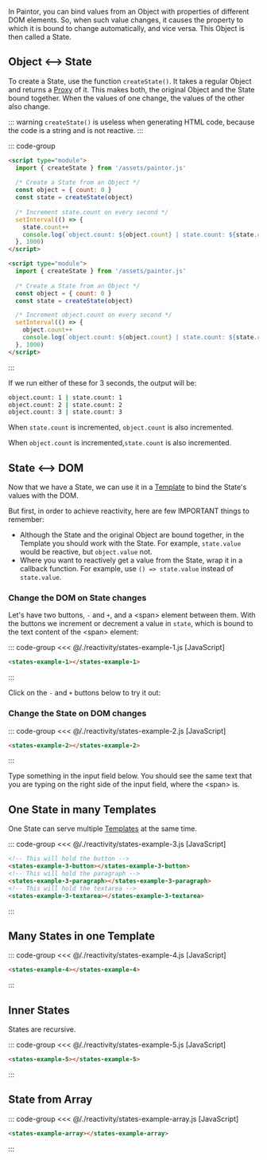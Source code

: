 In Paintor, you can bind values from an Object with properties of different DOM elements.
So, when such value changes, it causes the property to which it is bound to change automatically,
and vice versa. This Object is then called a State.

## Object <--> State

To create a State, use the function `createState()`. It takes a regular Object and returns a
[Proxy](https://developer.mozilla.org/en-US/docs/Web/JavaScript/Reference/Global_Objects/Proxy)
of it. This makes both, the original Object and the State bound together. When the values of one
change, the values of the other also change.

::: warning
`createState()` is useless when generating HTML code, because the code is a string and is not
reactive.
:::

::: code-group
```html [object -> state, increment 'state.count']
<script type="module">
  import { createState } from '/assets/paintor.js'
  
  /* Create a State from an Object */
  const object = { count: 0 }
  const state = createState(object)
   
  /* Increment state.count on every second */
  setInterval(() => {
    state.count++
    console.log(`object.count: ${object.count} | state.count: ${state.count}`)
  }, 1000)
</script>
```
```html [object -> state, increment 'object.count']
<script type="module">
  import { createState } from '/assets/paintor.js'
  
  /* Create a State from an Object */
  const object = { count: 0 }
  const state = createState(object)

  /* Increment object.count on every second */
  setInterval(() => {
	object.count++
    console.log(`object.count: ${object.count} | state.count: ${state.count}`)
  }, 1000)
</script>
```
:::

If we run either of these for 3 seconds, the output will be:

```bash
object.count: 1 | state.count: 1
object.count: 2 | state.count: 2
object.count: 3 | state.count: 3
```

When `state.count` is incremented, `object.count` is also incremented.

When `object.count` is incremented,`state.count` is also incremented.

## State <--> DOM

Now that we have a State, we can use it in a [Template](../templates/creating-templates) to bind
the State's values with the DOM.

But first, in order to achieve reactivity, here are few IMPORTANT things to remember:

- Although the State and the original Object are bound together, in the Template you should work
  with the State. For example, `state.value` would be reactive, but `object.value` not.
- Where you want to reactively get a value from the State, wrap it in a callback function. For
  example, use `() => state.value` instead of `state.value`.

### Change the DOM on State changes

Let's have two buttons, `-` and `+`, and a \<span\> element between them. With the buttons we
increment or decrement a value in `state`, which is bound to the text content of the \<span\>
element:

<script> import '/./reactivity/states.js' </script>

::: code-group
<<< @/./reactivity/states-example-1.js [JavaScript]
```html [HTML]
<states-example-1></states-example-1>
```
:::

Click on the `-` and `+` buttons below to try it out:

<div class="example">
  <p></p>
  <states-example-1></states-example-1>
  <p></p>
</div>

### Change the State on DOM changes

::: code-group
<<< @/./reactivity/states-example-2.js [JavaScript]
```html [HTML]
<states-example-2></states-example-2>
```
:::

Type something in the input field below. You should see the same text that you are typing on the
right side of the input field, where the \<span\> is.

<div class="example">
  <p></p>
  <states-example-2></states-example-2>
  <p></p>
</div>

## One State in many Templates

One State can serve multiple [Templates](../templates/creating-templates) at the same time.

::: code-group
<<< @/./reactivity/states-example-3.js [JavaScript]
```html [HTML]
<!-- This will hold the button -->
<states-example-3-button></states-example-3-button>
<!-- This will hold the paragraph -->
<states-example-3-paragraph></states-example-3-paragraph>
<!-- This will hold the textarea -->
<states-example-3-textarea></states-example-3-textarea>
```
:::

<div class="example">
  <p></p>
  <states-example-3-button></states-example-3-button>
  <states-example-3-paragraph></states-example-3-paragraph>
  <states-example-3-textarea></states-example-3-textarea>
  <p></p>
</div>

## Many States in one Template

::: code-group
<<< @/./reactivity/states-example-4.js [JavaScript]
```html [HTML]
<states-example-4></states-example-4>
```
:::

<div class="example">
  <p></p>
  <states-example-4></states-example-4>
  <p></p>
</div>

## Inner States

States are recursive.

::: code-group
<<< @/./reactivity/states-example-5.js [JavaScript]
```html [HTML]
<states-example-5></states-example-5>
```
:::

<div class="example">
  <p></p>
  <states-example-5></states-example-5>
  <p></p>
</div>

## State from Array

::: code-group
<<< @/./reactivity/states-example-array.js [JavaScript]
```html [HTML]
<states-example-array></states-example-array>
```
:::

<div class="example">
  <p></p>
  <states-example-array></states-example-array>
  <p></p>
</div>
